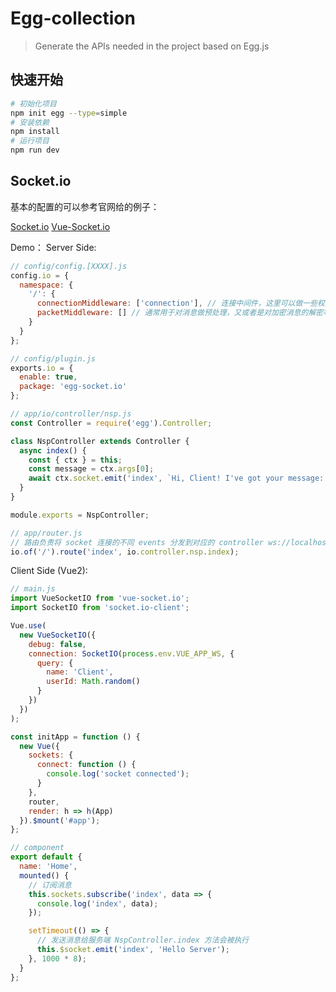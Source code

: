 <!--
 * @Author: 刘晨曦
 * @Date: 2021-10-19 11:41:30
 * @LastEditTime: 2021-10-20 16:19:18
 * @LastEditors: Please set LastEditors
 * @Description: Egg-Collection 说明文档
 * @FilePath: \MyGithub\egg-colloection\README.md
-->

# Egg-collection

> Generate the APIs needed in the project based on Egg.js

## 快速开始

```sh
# 初始化项目
npm init egg --type=simple
# 安装依赖
npm install
# 运行项目
npm run dev
```

## Socket.io

基本的配置的可以参考官网给的例子：

[Socket.io](https://eggjs.org/zh-cn/tutorials/socketio.html)
[Vue-Socket.io](https://github.com/MetinSeylan/Vue-Socket.io)

Demo：
Server Side:

```js
// config/config.[XXXX].js
config.io = {
  namespace: {
    '/': {
      connectionMiddleware: ['connection'], // 连接中间件，这里可以做一些权限校验之类的操作
      packetMiddleware: [] // 通常用于对消息做预处理，又或者是对加密消息的解密等操作
    }
  }
};

// config/plugin.js
exports.io = {
  enable: true,
  package: 'egg-socket.io'
};

// app/io/controller/nsp.js
const Controller = require('egg').Controller;

class NspController extends Controller {
  async index() {
    const { ctx } = this;
    const message = ctx.args[0];
    await ctx.socket.emit('index', `Hi, Client! I've got your message: ${message}`);
  }
}

module.exports = NspController;

// app/router.js
// 路由负责将 socket 连接的不同 events 分发到对应的 controller ws://localhost:7001/
io.of('/').route('index', io.controller.nsp.index);
```

Client Side (Vue2):

```js
// main.js
import VueSocketIO from 'vue-socket.io';
import SocketIO from 'socket.io-client';

Vue.use(
  new VueSocketIO({
    debug: false,
    connection: SocketIO(process.env.VUE_APP_WS, {
      query: {
        name: 'Client',
        userId: Math.random()
      }
    })
  })
);

const initApp = function () {
  new Vue({
    sockets: {
      connect: function () {
        console.log('socket connected');
      }
    },
    router,
    render: h => h(App)
  }).$mount('#app');
};

// component
export default {
  name: 'Home',
  mounted() {
    // 订阅消息
    this.sockets.subscribe('index', data => {
      console.log('index', data);
    });

    setTimeout(() => {
      // 发送消息给服务端 NspController.index 方法会被执行
      this.$socket.emit('index', 'Hello Server');
    }, 1000 * 8);
  }
};
```
